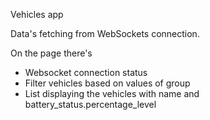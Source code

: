 Vehicles app

Data's fetching from WebSockets connection.

On the page there's
 - Websocket connection status
 - Filter vehicles based on values of group
 - List displaying the vehicles with name and battery_status.percentage_level